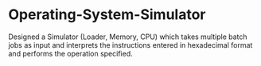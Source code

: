 # Operating-System-Simulator
Designed a Simulator (Loader, Memory, CPU) which takes multiple batch jobs as input and interprets the instructions entered in hexadecimal format and performs the operation specified. 
